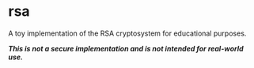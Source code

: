 # rsa
A toy implementation of the RSA cryptosystem for educational purposes. 

***This is not a secure implementation and is not intended for real-world use.***
